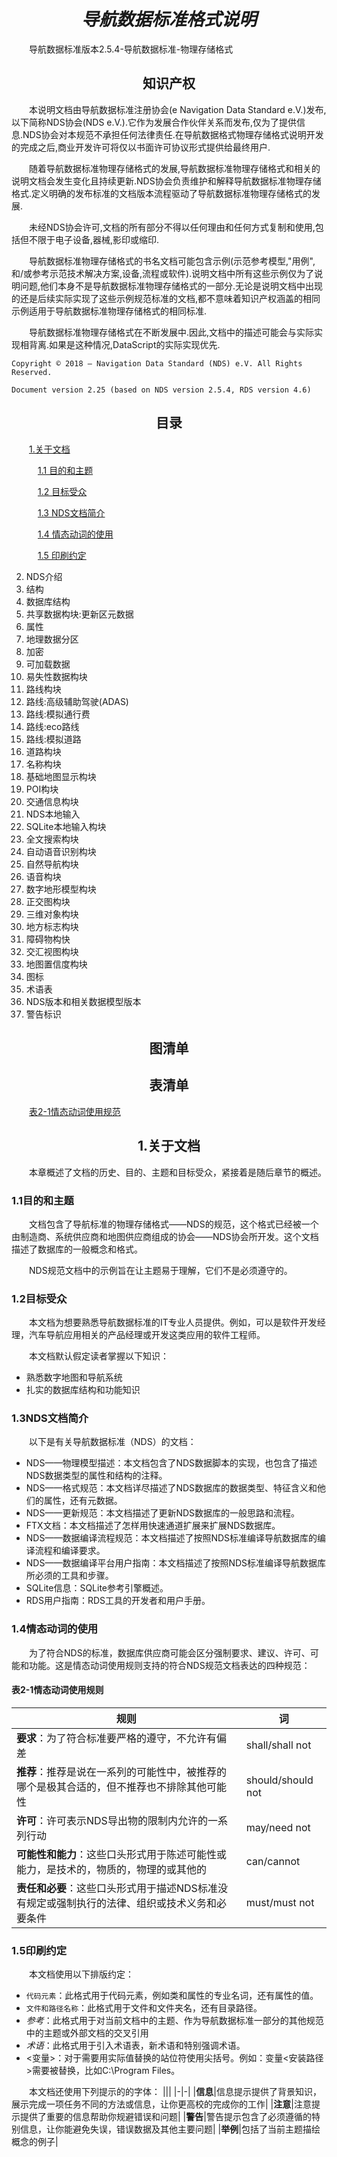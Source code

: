 # *导航数据标准格式说明*

导航数据标准版本2.5.4-导航数据标准-物理存储格式

## **知识产权**

本说明文档由导航数据标准注册协会(e Navigation Data Standard e.V.)发布,以下简称NDS协会(NDS e.V.).它作为发展合作伙伴关系而发布,仅为了提供信息.NDS协会对本规范不承担任何法律责任.在导航数据格式物理存储格式说明开发的完成之后,商业开发许可将仅以书面许可协议形式提供给最终用户.

随着导航数据标准物理存储格式的发展,导航数据标准物理存储格式和相关的说明文档会发生变化且持续更新.NDS协会负责维护和解释导航数据标准物理存储格式.定义明确的发布标准的文档版本流程驱动了导航数据标准物理存储格式的发展.

未经NDS协会许可,文档的所有部分不得以任何理由和任何方式复制和使用,包括但不限于电子设备,器械,影印或缩印.

导航数据标准物理存储格式的书名文档可能包含示例(示范参考模型,"用例",和/或参考示范技术解决方案,设备,流程或软件).说明文档中所有这些示例仅为了说明问题,他们本身不是导航数据标准物理存储格式的一部分.无论是说明文档中出现的还是后续实际实现了这些示例规范标准的文档,都不意味着知识产权涵盖的相同示例适用于导航数据标准物理存储格式的相同标准.

导航数据标准物理存储格式在不断发展中.因此,文档中的描述可能会与实际实现相背离.如果是这种情况,DataScript的实际实现优先.

    Copyright © 2018 – Navigation Data Standard (NDS) e.V. All Rights Reserved.

    Document version 2.25 (based on NDS version 2.5.4, RDS version 4.6)

## **目录**

[1.关于文档](#1关于文档)

&ensp;&ensp;[1.1 目的和主题](#11目的和主题)

&ensp;&ensp;[1.2 目标受众](#12目标受众)

&ensp;&ensp;[1.3 NDS文档简介](#13nds文档简介)

&ensp;&ensp;[1.4 情态动词的使用](#14情态动词的使用)

&ensp;&ensp;[1.5 印刷约定](#15印刷约定)

2. NDS介绍
3. 结构
4. 数据库结构
5. 共享数据构块:更新区元数据
6. 属性
7. 地理数据分区
8. 加密
9. 可加载数据
10. 易失性数据构块
11. 路线构块
12. 路线:高级辅助驾驶(ADAS)
13. 路线:模拟通行费
14. 路线:eco路线
15. 路线:模拟道路
16. 道路构块
17. 名称构块
18. 基础地图显示构块
19. POI构块
20. 交通信息构块
21. NDS本地输入
22. SQLite本地输入构块
23. 全文搜索构块
24. 自动语音识别构块
25. 自然导航构块
26. 语音构块
27. 数字地形模型构块
28. 正交图构块
29. 三维对象构块
30. 地方标志构块
31. 障碍物构快
32. 交汇视图构块
33. 地图置信度构块
34. 图标
35. 术语表
36. NDS版本和相关数据模型版本
37. 警告标识

## **图清单**

## **表清单**

[表2-1情态动词使用规范](#表2-1情态动词使用规则)

## **1.关于文档**

本章概述了文档的历史、目的、主题和目标受众，紧接着是随后章节的概述。

### **1.1目的和主题**

文档包含了导航标准的物理存储格式——NDS的规范，这个格式已经被一个由制造商、系统供应商和地图供应商组成的协会——NDS协会所开发。这个文档描述了数据库的一般概念和格式。

NDS规范文档中的示例旨在让主题易于理解，它们不是必须遵守的。

### **1.2目标受众**

本文档为想要熟悉导航数据标准的IT专业人员提供。例如，可以是软件开发经理，汽车导航应用相关的产品经理或开发这类应用的软件工程师。

本文档默认假定读者掌握以下知识：

- 熟悉数字地图和导航系统
- 扎实的数据库结构和功能知识

### **1.3NDS文档简介**

以下是有关导航数据标准（NDS）的文档：

- NDS——物理模型描述：本文档包含了NDS数据脚本的实现，也包含了描述NDS数据类型的属性和结构的注释。
- NDS——格式规范：本文档详尽描述了NDS数据库的数据类型、特征含义和他们的属性，还有元数据。
- NDS——更新规范：本文档描述了更新NDS数据库的一般思路和流程。
- FTX文档：本文档描述了怎样用快速通道扩展来扩展NDS数据库。
- NDS——数据编译流程规范：本文档描述了按照NDS标准编译导航数据库的编译流程和编译要求。
- NDS——数据编译平台用户指南：本文档描述了按照NDS标准编译导航数据库所必须的工具和步骤。
- SQLite信息：SQLite参考引擎概述。
- RDS用户指南：RDS工具的开发者和用户手册。

### **1.4情态动词的使用**

为了符合NDS的标准，数据库供应商可能会区分强制要求、建议、许可、可能和功能。这是情态动词使用规则支持的符合NDS规范文档表达的四种规范：

#### **表2-1情态动词使用规则**

|规则|词|
|-|-|
|**要求**：为了符合标准要严格的遵守，不允许有偏差|shall/shall not|
|**推荐**：推荐是说在一系列的可能性中，被推荐的哪个是极其合适的，但不推荐也不排除其他可能性|should/should not|
|**许可**：许可表示NDS导出物的限制内允许的一系列行动|may/need not|
|**可能性和能力**：这些口头形式用于陈述可能性或能力，是技术的，物质的，物理的或其他的|can/cannot|
|**责任和必要**：这些口头形式用于描述NDS标准没有规定或强制执行的法律、组织或技术义务和必要条件|must/must not|

### **1.5印刷约定**

本文档使用以下排版约定：

- `代码元素`：此格式用于代码元素，例如类和属性的专业名词，还有属性的值。
- `文件和路径名称`：此格式用于文件和文件夹名，还有目录路径。
- *参考*：此格式用于对当前文档中的主题、作为导航数据标准一部分的其他规范中的主题或外部文档的交叉引用
- *术语*：此格式用于引入术语表，新术语和特别强调术语。
- <变量>：对于需要用实际值替换的站位符使用尖括号。例如：变量<安装路径>需要被替换，比如C:\Program Files。

本文档还使用下列提示的的字体：
|||
|-|-|
|**信息**|信息提示提供了背景知识，展示完成一项任务不同的方法或信息，让你更高校的完成你的工作|
|**注意**|注意提示提供了重要的信息帮助你规避错误和问题|
|**警告**|警告提示包含了必须遵循的特别信息，让你能避免失误，错误数据及其他主要问题|
|**举例**|包括了当前主题描绘概念的例子|

<style>
    h1,h2{text-align:center}
    p{text-indent:2em}
</style>
